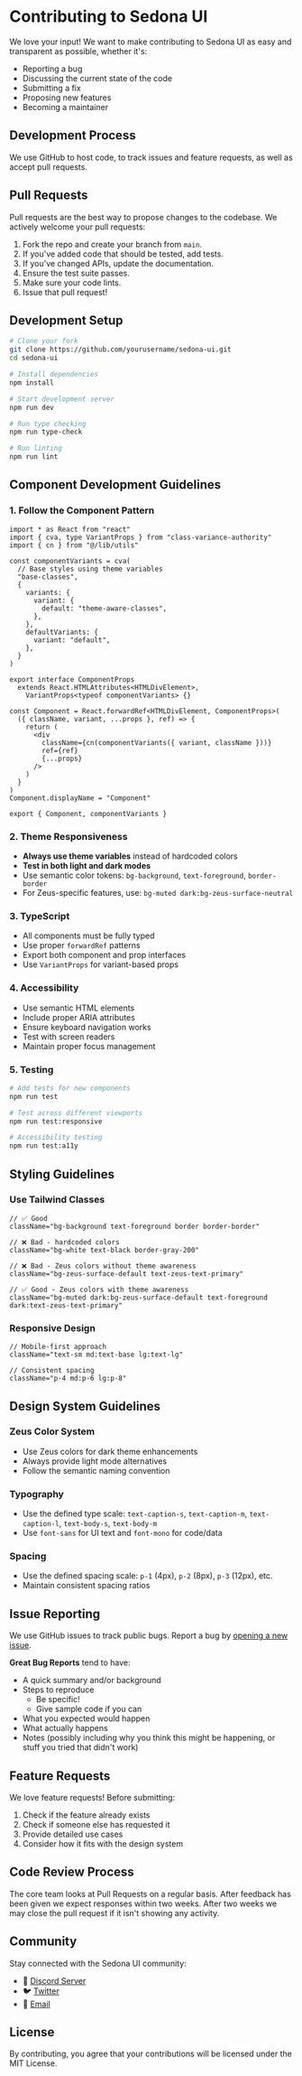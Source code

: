 # Contributing to Sedona UI

We love your input! We want to make contributing to Sedona UI as easy and transparent as possible, whether it's:

- Reporting a bug
- Discussing the current state of the code
- Submitting a fix
- Proposing new features
- Becoming a maintainer

## Development Process

We use GitHub to host code, to track issues and feature requests, as well as accept pull requests.

## Pull Requests

Pull requests are the best way to propose changes to the codebase. We actively welcome your pull requests:

1. Fork the repo and create your branch from `main`.
2. If you've added code that should be tested, add tests.
3. If you've changed APIs, update the documentation.
4. Ensure the test suite passes.
5. Make sure your code lints.
6. Issue that pull request!

## Development Setup

```bash
# Clone your fork
git clone https://github.com/yourusername/sedona-ui.git
cd sedona-ui

# Install dependencies
npm install

# Start development server
npm run dev

# Run type checking
npm run type-check

# Run linting
npm run lint
```

## Component Development Guidelines

### 1. Follow the Component Pattern

```tsx
import * as React from "react"
import { cva, type VariantProps } from "class-variance-authority"
import { cn } from "@/lib/utils"

const componentVariants = cva(
  // Base styles using theme variables
  "base-classes",
  {
    variants: {
      variant: {
        default: "theme-aware-classes",
      },
    },
    defaultVariants: {
      variant: "default",
    },
  }
)

export interface ComponentProps
  extends React.HTMLAttributes<HTMLDivElement>,
    VariantProps<typeof componentVariants> {}

const Component = React.forwardRef<HTMLDivElement, ComponentProps>(
  ({ className, variant, ...props }, ref) => {
    return (
      <div
        className={cn(componentVariants({ variant, className }))}
        ref={ref}
        {...props}
      />
    )
  }
)
Component.displayName = "Component"

export { Component, componentVariants }
```

### 2. Theme Responsiveness

- **Always use theme variables** instead of hardcoded colors
- **Test in both light and dark modes**
- Use semantic color tokens: `bg-background`, `text-foreground`, `border-border`
- For Zeus-specific features, use: `bg-muted dark:bg-zeus-surface-neutral`

### 3. TypeScript

- All components must be fully typed
- Use proper `forwardRef` patterns
- Export both component and prop interfaces
- Use `VariantProps` for variant-based props

### 4. Accessibility

- Use semantic HTML elements
- Include proper ARIA attributes
- Ensure keyboard navigation works
- Test with screen readers
- Maintain proper focus management

### 5. Testing

```bash
# Add tests for new components
npm run test

# Test across different viewports
npm run test:responsive

# Accessibility testing
npm run test:a11y
```

## Styling Guidelines

### Use Tailwind Classes

```tsx
// ✅ Good
className="bg-background text-foreground border border-border"

// ❌ Bad - hardcoded colors
className="bg-white text-black border-gray-200"

// ❌ Bad - Zeus colors without theme awareness
className="bg-zeus-surface-default text-zeus-text-primary"

// ✅ Good - Zeus colors with theme awareness
className="bg-muted dark:bg-zeus-surface-default text-foreground dark:text-zeus-text-primary"
```

### Responsive Design

```tsx
// Mobile-first approach
className="text-sm md:text-base lg:text-lg"

// Consistent spacing
className="p-4 md:p-6 lg:p-8"
```

## Design System Guidelines

### Zeus Color System

- Use Zeus colors for dark theme enhancements
- Always provide light mode alternatives
- Follow the semantic naming convention

### Typography

- Use the defined type scale: `text-caption-s`, `text-caption-m`, `text-caption-l`, `text-body-s`, `text-body-m`
- Use `font-sans` for UI text and `font-mono` for code/data

### Spacing

- Use the defined spacing scale: `p-1` (4px), `p-2` (8px), `p-3` (12px), etc.
- Maintain consistent spacing ratios

## Issue Reporting

We use GitHub issues to track public bugs. Report a bug by [opening a new issue](https://github.com/yourusername/sedona-ui/issues).

**Great Bug Reports** tend to have:

- A quick summary and/or background
- Steps to reproduce
  - Be specific!
  - Give sample code if you can
- What you expected would happen
- What actually happens
- Notes (possibly including why you think this might be happening, or stuff you tried that didn't work)

## Feature Requests

We love feature requests! Before submitting:

1. Check if the feature already exists
2. Check if someone else has requested it
3. Provide detailed use cases
4. Consider how it fits with the design system

## Code Review Process

The core team looks at Pull Requests on a regular basis. After feedback has been given we expect responses within two weeks. After two weeks we may close the pull request if it isn't showing any activity.

## Community

Stay connected with the Sedona UI community:

- 💬 [Discord Server](https://discord.gg/sedona-ui)
- 🐦 [Twitter](https://twitter.com/sedona-ui)
- 📧 [Email](mailto:team@sedona-ui.dev)

## License

By contributing, you agree that your contributions will be licensed under the MIT License.